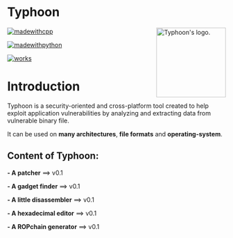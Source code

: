 # Typhoon

<img src="http://image.noelshack.com/fichiers/2018/50/1/1544456374-tornado-2.png" align="right" title="Typhoon's logo." height="160px" width="160px"/>

[![madewithcpp](https://forthebadge.com/images/badges/made-with-c-plus-plus.svg)]()

[![madewithpython](https://forthebadge.com/images/badges/made-with-python.svg)]()

[![works](https://forthebadge.com/images/badges/60-percent-of-the-time-works-every-time.svg)]()

# Introduction

Typhoon is a security-oriented and cross-platform tool created to help exploit application vulnerabilities by analyzing and extracting data from vulnerable binary file.

It can be used on **many architectures**, **file formats** and **operating-system**.

## Content of Typhoon: 

**- A patcher** ==> v0.1

**- A gadget finder** ==> v0.1

**- A little disassembler** ==> v0.1

**- A hexadecimal editor** ==> v0.1

**- A ROPchain generator** ==> v0.1
